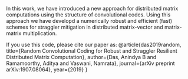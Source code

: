 In this work, we have introduced a new approach for distributed matrix computations using the structure of convolutional codes. Using this approach we have developd a numerically robust and efficient (fast) schemes for straggler mitigation in distributed matrix-vector and matrix-matrix multiplication.



If you use this code, please cite our paper as:
@article{das2019random,
title={Random Convolutional Coding for Robust and Straggler Resilient Distributed Matrix Computation},
author={Das, Anindya B and Ramamoorthy, Aditya and Vaswani, Namrata},
journal={arXiv preprint arXiv:1907.08064},
year={2019}
}
